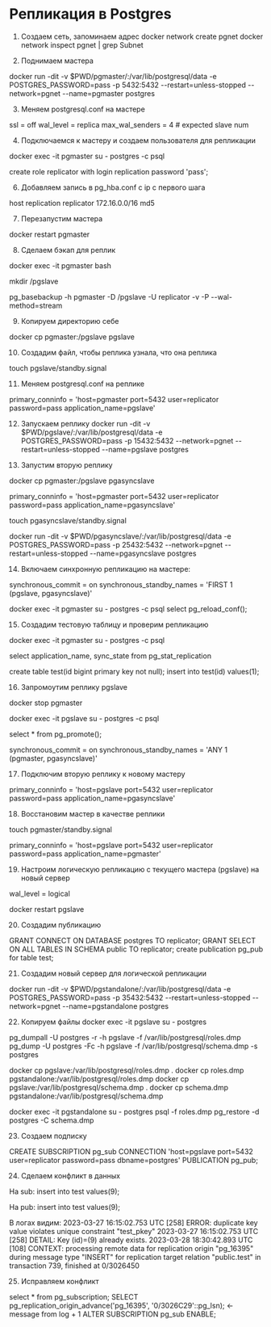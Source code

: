 # Репликация в Postgres

1. Создаем сеть, запоминаем адрес
docker network create pgnet
docker network inspect pgnet | grep Subnet

2. Поднимаем мастера

docker run -dit -v $PWD/pgmaster/:/var/lib/postgresql/data -e POSTGRES_PASSWORD=pass -p 5432:5432 --restart=unless-stopped --network=pgnet --name=pgmaster postgres

3. Меняем postgresql.conf на мастере

ssl = off
wal_level = replica
max_wal_senders = 4 # expected slave num

4. Подключаемся к мастеру и создаем пользователя для репликации

docker exec -it pgmaster su - postgres -c psql

create role replicator with login replication password 'pass';

6. Добавляем запись в pg_hba.conf с ip с первого шага

host    replication  replicator  172.16.0.0/16  md5

7. Перезапустим мастера

docker restart pgmaster

8.  Сделаем бэкап для реплик

docker exec -it pgmaster bash

mkdir /pgslave

pg_basebackup -h pgmaster -D /pgslave -U replicator -v -P --wal-method=stream

9. Копируем директорию себе

docker cp pgmaster:/pgslave pgslave

10. Создадим файл, чтобы реплика узнала, что она реплика

touch pgslave/standby.signal

11. Меняем postgresql.conf на реплике

primary_conninfo = 'host=pgmaster port=5432 user=replicator password=pass application_name=pgslave'

12. Запускаем реплику
docker run -dit -v $PWD/pgslave/:/var/lib/postgresql/data -e POSTGRES_PASSWORD=pass -p 15432:5432 --network=pgnet --restart=unless-stopped --name=pgslave postgres

13. Запустим вторую реплику

docker cp pgmaster:/pgslave pgasyncslave

primary_conninfo = 'host=pgmaster port=5432 user=replicator password=pass application_name=pgasyncslave'

touch pgasyncslave/standby.signal

docker run -dit -v $PWD/pgasyncslave/:/var/lib/postgresql/data -e POSTGRES_PASSWORD=pass -p 25432:5432 --network=pgnet --restart=unless-stopped --name=pgasyncslave postgres

14. Включаем синхронную репликацию на мастере:

synchronous_commit = on
synchronous_standby_names = 'FIRST 1 (pgslave, pgasyncslave)'

docker exec -it pgmaster su - postgres -c psql
select pg_reload_conf();

15. Создадим тестовую таблицу и проверим репликацию

docker exec -it pgmaster su - postgres -c psql

select application_name, sync_state from pg_stat_replication

create table test(id bigint primary key not null);
insert into test(id) values(1);

16. Запромоутим реплику pgslave

docker stop pgmaster

docker exec -it pgslave su - postgres -c psql

select * from pg_promote();

synchronous_commit = on
synchronous_standby_names = 'ANY 1 (pgmaster, pgasyncslave)'

17. Подключим вторую реплику к новому мастеру

primary_conninfo = 'host=pgslave port=5432 user=replicator password=pass application_name=pgasyncslave'


18. Восстановим мастер в качестве реплики

touch pgmaster/standby.signal

primary_conninfo = 'host=pgslave port=5432 user=replicator password=pass application_name=pgmaster'


19. Настроим логическую репликацию с текущего мастера (pgslave) на новый сервер

wal_level = logical

docker restart pgslave

20. Создадим публикацию

GRANT CONNECT ON DATABASE postgres TO replicator;
GRANT SELECT ON ALL TABLES IN SCHEMA public TO replicator;
create publication pg_pub for table test;

21. Создадим новый сервер для логической репликации

docker run -dit -v $PWD/pgstandalone/:/var/lib/postgresql/data -e POSTGRES_PASSWORD=pass -p 35432:5432 --restart=unless-stopped --network=pgnet --name=pgstandalone postgres

22. Копируем файлы
docker exec -it pgslave su - postgres

pg_dumpall -U postgres -r -h pgslave -f /var/lib/postgresql/roles.dmp
pg_dump -U postgres -Fc -h pgslave -f /var/lib/postgresql/schema.dmp -s postgres


docker cp pgslave:/var/lib/postgresql/roles.dmp .
docker cp roles.dmp pgstandalone:/var/lib/postgresql/roles.dmp
docker cp pgslave:/var/lib/postgresql/schema.dmp .
docker cp schema.dmp pgstandalone:/var/lib/postgresql/schema.dmp


docker exec -it pgstandalone su - postgres
psql -f roles.dmp
pg_restore -d postgres -C schema.dmp

23. Создаем подписку

CREATE SUBSCRIPTION pg_sub CONNECTION 'host=pgslave port=5432 user=replicator password=pass dbname=postgres' PUBLICATION pg_pub;

24. Сделаем конфликт в данных

На sub:
insert into test values(9);

На pub:
insert into test values(9);

В логах видим:
2023-03-27 16:15:02.753 UTC [258] ERROR:  duplicate key value violates unique constraint "test_pkey"
2023-03-27 16:15:02.753 UTC [258] DETAIL:  Key (id)=(9) already exists.
2023-03-28 18:30:42.893 UTC [108] CONTEXT:  processing remote data for replication origin "pg_16395" during message type "INSERT" for replication target relation "public.test" in transaction 739, finished at 0/3026450

25. Исправляем конфликт

select * from pg_subscription;
SELECT pg_replication_origin_advance('pg_16395', '0/3026C29'::pg_lsn); <- message from log + 1
ALTER SUBSCRIPTION pg_sub ENABLE;
